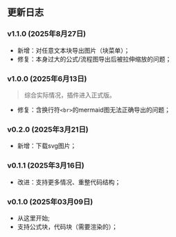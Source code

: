 ## 更新日志

### v1.1.0 (2025年8月27日)

- 新增：对任意文本块导出图片（块菜单）；
- 修复：本身过大的公式/流程图导出后被拉伸缩放的问题；

### v1.0.0 (2025年6月13日)

> 综合实际情况，插件进入正式版。

- 修复：含换行符`<br>`的mermaid图无法正确导出的问题；

### v0.2.0 (2025年3月21日)

- 新增：下载svg图片；

### v0.1.1 (2025年3月16日)

- 改进：支持更多情况、重整代码结构；

### v0.1.0 (2025年03月09日)

- 从这里开始;
- 支持公式块，代码块（需要渲染的）；